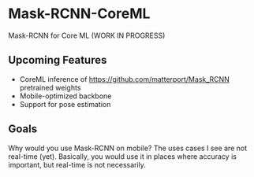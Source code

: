 # Mask-RCNN-CoreML
Mask-RCNN for Core ML (WORK IN PROGRESS)

## Upcoming Features

- CoreML inference of https://github.com/matterport/Mask_RCNN pretrained weights
- Mobile-optimized backbone
- Support for pose estimation

## Goals

Why would you use Mask-RCNN on mobile? The uses cases I see are not real-time (yet). Basically, you would use it in places where accuracy is important, but real-time is not necessarily.
